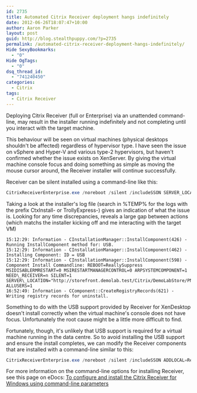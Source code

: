 ```yaml
---
id: 2735
title: Automated Citrix Receiver deployment hangs indefinitely
date: 2012-06-26T18:07:47+10:00
author: Aaron Parker
layout: post
guid: http://blog.stealthpuppy.com/?p=2735
permalink: /automated-citrix-receiver-deployment-hangs-indefinitely/
Hide SexyBookmarks:
  - "0"
Hide OgTags:
  - "0"
dsq_thread_id:
  - "741240450"
categories:
  - Citrix
tags:
  - Citrix Receiver
---
```

Deploying Citrix Receiver (full or Enterprise) via an unattended command-line, may result in the installer running indefinitely and not completing until you interact with the target machine.

This behaviour will be seen on virtual machines (physical desktops shouldn't be affected) regardless of hypervisor type. I have seen the issue on vSphere and Hyper-V and various type-2 hypervisors, but haven't confirmed whether the issue exists on XenServer. By giving the virtual machine console focus and doing something as simple as moving the mouse cursor around, the Receiver installer will continue successfully.

Receiver can be silent installed using a command-line like this:

```powershell
CitrixReceiverEnterprise.exe /noreboot /silent /includeSSON SERVER_LOCATION="http://storefront.demolab.test/Citrix/DemoLabStore/PNAgent/config.xml"
```

Taking a look at the installer's log file (search in %TEMP% for the logs with the prefix CtxInstall- or TrollyExpress-) gives an indication of what the issue is. Looking for any time discrepancies, reveals a large gap between actions (which matchs the installer kicking off and me interacting with the target VM)

```
15:12:29: Information - CInstallationManager::InstallComponent(426) - Running InstallComponent method for: USB.  
15:12:29: Information - CInstallationManager::InstallComponent(462) - Installing Component: ID = USB  
15:12:29: Information - CInstallationManager::InstallComponent(598) - Component Install Commandline: REBOOT=ReallySuppress MSIDISABLERMRESTART=0 MSIRESTARTMANAGERCONTROL=0 ARPSYSTEMCOMPONENT=1 NEED\_RECEIVER=n SILENT=1 SERVER\_LOCATION="http://storefront.demolab.test/Citrix/DemoLabStore/PNAgent/config.xml" ALLUSERS=1  
16:52:49: Information - CComponent::CreateRegistryRecords(621) - Writing registry records for uninstall.
```

Something to do with the USB support provided by Receiver for XenDesktop doesn't install correctly when the virtual machine's console does not have focus. Unfortunately the root cause might be a little more difficult to find.

Fortunately, though, it's unlikely that USB support is required for a virtual machine running in the data centre. So to avoid installing the USB support and ensure the install completes, we can modify the Receiver components that are installed with a command-line similar to this:

```powershell
CitrixReceiverEnterprise.exe /noreboot /silent /includeSSON ADDLOCAL=ReceiverInside,ICA\_Client,SSON,SELFSERVICE,DesktopViewer,Flash,PN\_Agent,Vd3d SERVER_LOCATION="http://storefront.demolab.test/Citrix/DemoLabStore/PNAgent/config.xml"
```

For more information on the command-line options for installing Receiver, see this page on eDocs: [To configure and install the Citrix Receiver for Windows using command-line parameters](http://support.citrix.com/proddocs/topic/receiver-windows-32/ica-configure-command-line.html)
